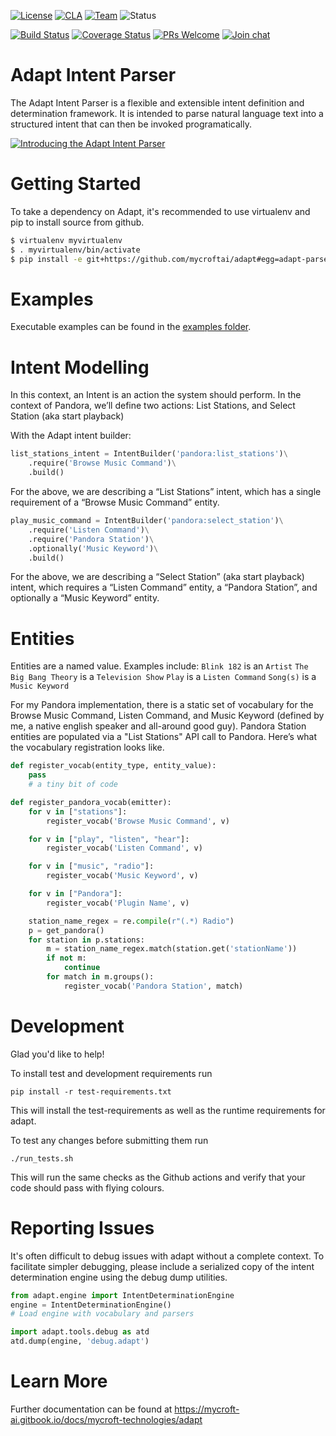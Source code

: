 [![License](https://img.shields.io/badge/License-Apache%202.0-blue.svg)](LICENSE.md) [![CLA](https://img.shields.io/badge/CLA%3F-Required-blue.svg)](https://mycroft.ai/cla) [![Team](https://img.shields.io/badge/Team-Mycroft_Core-violetblue.svg)](https://github.com/MycroftAI/contributors/blob/master/team/Mycroft%20Core.md) ![Status](https://img.shields.io/badge/-Production_ready-green.svg)

[![Build Status](https://travis-ci.org/MycroftAI/adapt.svg?branch=master)](https://travis-ci.org/MycroftAI/adapt) [![Coverage Status](https://coveralls.io/repos/github/MycroftAI/adapt/badge.svg?branch=dev)](https://coveralls.io/github/MycroftAI/adapt?branch=master)
[![PRs Welcome](https://img.shields.io/badge/PRs-welcome-brightgreen.svg)](http://makeapullrequest.com)
[![Join chat](https://img.shields.io/badge/Mattermost-join_chat-brightgreen.svg)](https://chat.mycroft.ai)

Adapt Intent Parser
==================
The Adapt Intent Parser is a flexible and extensible intent definition and determination framework. It is intended to parse natural language text into a structured intent that can then be invoked programatically.

[![Introducing the Adapt Intent Parser](https://mycroft.ai/wp-content/uploads/2019/05/Adapt-video-still.png)](https://www.youtube.com/watch?v=zR9xvPtM6Ro)

Getting Started
===============
To take a dependency on Adapt, it's recommended to use virtualenv and pip to install source from github.

```bash
$ virtualenv myvirtualenv
$ . myvirtualenv/bin/activate
$ pip install -e git+https://github.com/mycroftai/adapt#egg=adapt-parser
```

Examples
========
Executable examples can be found in the [examples folder](https://github.com/MycroftAI/adapt/tree/master/examples).

Intent Modelling
================
In this context, an Intent is an action the system should perform. In the context of Pandora, we’ll define two actions: List Stations, and Select Station (aka start playback)

With the Adapt intent builder:
```Python
list_stations_intent = IntentBuilder('pandora:list_stations')\
    .require('Browse Music Command')\
    .build()
```

For the above, we are describing a “List Stations” intent, which has a single requirement of a “Browse Music Command” entity.

```Python
play_music_command = IntentBuilder('pandora:select_station')\
    .require('Listen Command')\
    .require('Pandora Station')\
    .optionally('Music Keyword')\
    .build()
```


For the above, we are describing a “Select Station” (aka start playback) intent, which requires a “Listen Command” entity, a “Pandora Station”, and optionally a “Music Keyword” entity.

Entities
========

Entities are a named value. Examples include:
`Blink 182` is an `Artist`
`The Big Bang Theory` is a `Television Show`
`Play` is a `Listen Command`
`Song(s)` is a `Music Keyword`

For my Pandora implementation, there is a static set of vocabulary for the Browse Music Command, Listen Command, and Music Keyword (defined by me, a native english speaker and all-around good guy). Pandora Station entities are populated via a "List Stations" API call to Pandora. Here’s what the vocabulary registration looks like.

```Python
def register_vocab(entity_type, entity_value):
    pass
    # a tiny bit of code 

def register_pandora_vocab(emitter):
    for v in ["stations"]:
        register_vocab('Browse Music Command', v)

    for v in ["play", "listen", "hear"]:
        register_vocab('Listen Command', v)

    for v in ["music", "radio"]:
        register_vocab('Music Keyword', v)

    for v in ["Pandora"]:
        register_vocab('Plugin Name', v)

    station_name_regex = re.compile(r"(.*) Radio")
    p = get_pandora()
    for station in p.stations:
        m = station_name_regex.match(station.get('stationName'))
        if not m:
            continue
        for match in m.groups():
            register_vocab('Pandora Station', match)
```

Development
===========

Glad you'd like to help!

To install test and development requirements run

```
pip install -r test-requirements.txt
```

This will install the test-requirements as well as the runtime requirements for adapt.

To test any changes before submitting them run

```
./run_tests.sh
```

This will run the same checks as the Github actions and verify that your code should pass with flying colours.

Reporting Issues
================
It's often difficult to debug issues with adapt without a complete context. To facilitate simpler debugging,
please include a serialized copy of the intent determination engine using the debug dump
utilities.

```python
from adapt.engine import IntentDeterminationEngine
engine = IntentDeterminationEngine()
# Load engine with vocabulary and parsers

import adapt.tools.debug as atd
atd.dump(engine, 'debug.adapt')
```

Learn More
========

Further documentation can be found at https://mycroft-ai.gitbook.io/docs/mycroft-technologies/adapt
